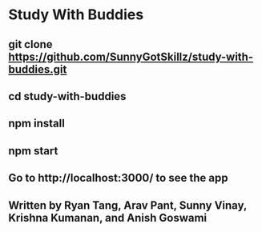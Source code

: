 # Study With Buddies

## git clone https://github.com/SunnyGotSkillz/study-with-buddies.git

## cd study-with-buddies

## npm install

## npm start

## Go to http://localhost:3000/ to see the app

## Written by Ryan Tang, Arav Pant, Sunny Vinay, Krishna Kumanan, and Anish Goswami
